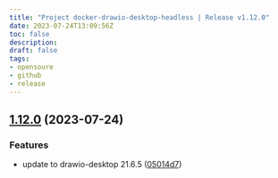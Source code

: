 ```yaml
---
title: "Project docker-drawio-desktop-headless | Release v1.12.0"
date: 2023-07-24T13:09:56Z
toc: false
description: 
draft: false
tags:
- opensoure
- github
- release
---
```

## [1.12.0](https://github.com/rlespinasse/docker-drawio-desktop-headless/compare/v1.11.0...v1.12.0) (2023-07-24)


### Features

* update to drawio-desktop 21.6.5 ([05014d7](https://github.com/rlespinasse/docker-drawio-desktop-headless/commit/05014d7b612ebe0f2e34abee9e9f1200c38a26f9))



